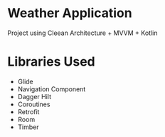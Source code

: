# Weather Application

Project using Cleean Architecture + MVVM + Kotlin

# Libraries Used

* Glide
* Navigation Component
* Dagger Hilt
* Coroutines
* Retrofit 
* Room
* Timber




